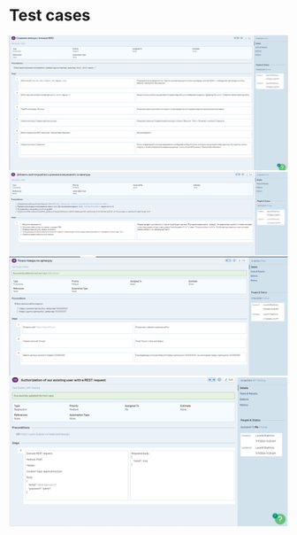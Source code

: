 # **Test cases**

![Screen](https://github.com/shalimv/docs/blob/main/Test%20Cases/Screens/Test2.png)
![Screen](https://github.com/shalimv/docs/blob/main/Test%20Cases/Screens/Test3.png)
![Screen](https://github.com/shalimv/docs/blob/main/Test%20Cases/Screens/Test4.png)
![Screen](https://github.com/shalimv/docs/blob/main/Test%20Cases/Screens/Test-case1.png)